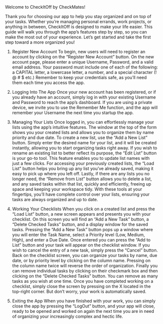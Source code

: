 Welcome to CheckItOff by CheckMates!

  Thank you for choosing our app to help you stay organized and on top of your tasks. Whether you’re managing personal errands, work projects, or anything in between, CheckItOff is designed  to make your life easier. This guide will walk you through the app’s features step by step, so you can make the most out of your experience. Let’s get started and take the first step toward a more organized you!
  
1. Register New Account
  To begin, new users will need to register an account by clicking on the “Register New Account” button. On the new account page, please enter a unique Username, Password, and a valid email address. Your password must include one of each of the following: a CAPITAL letter, a lowercase letter, a number, and a special character (! @ # $ etc.) Remember to keep your credentials safe, as you’ll need them each time you access the app.

2. Logging Into The App
  Once your new account has been registered, or if you already have an account, simply log in with your existing Username and Password to reach the app’s dashboard. If you are using a private device, we invite you to use the Remember Me function, and the app will remember your Username the next time you startup the app.

3. Managing Your Lists
  Once logged in, you can effortlessly manage your lists using the app’s intuitive features. The window at the top of the form shows you your created lists and allows you to organize them by name priority and due date. To create a new list, use the “Add a New List” button. Simply enter the desired name for your list, and it will be created instantly, allowing you to start organizing tasks right away. If you wish to rename an existing list to better reflect its purpose, the “Edit List” button is your go-to tool. This feature enables you to update list names with just a few clicks. For accessing your previously created lists, the “Load List” button helps you bring up any list you’ve already saved, making it easy to pick up where you left off. Lastly, if there are any lists you no longer need, the “Remove from List” button allows you to delete a list, and any saved tasks within that list, quickly and efficiently, freeing up space and keeping your workspace tidy. With these tools at your fingertips, you’ll have complete control over your lists, ensuring your tasks are always organized and up to date.

4. Working Your Checklists
  When you click on a created list and press the “Load List” button, a new screen appears and presents you with your checklist. On this screen you will find an “Add a New Task” button, a “Delete Checked Tasks” button, and a display window for the saved tasks. Pressing the “Add a New Task” button pops up a window where you will enter the Task Name, select a Priority level (Low, Medium, High), and enter a Due Date. Once entered you can press the “Add to List” button and your task will appear on the checklist window. If you wish to cancel the entry of a new task, simply press the “Cancel” button. Back on the checklist screen, you can organize your tasks by name, due date, or by priority level by clicking on the column name. Pressing on the column name twice will reverse the order of organization. Finally you can remove individual tasks by clicking on their checkmark box and then clicking on the “Delete Checked Tasks” button. You can remove as many tasks as you wish at one time. Once you have completed working on a checklist, simply close the screen by pressing on the X located in the top-right corner. But don’t worry, your work is automatically saved.

5. Exiting the App
  When you have finished with your work, you can simply close the app by pressing the “LogOut” button, and your app will close, ready to be opened and worked on again the next time you are in need of organizing your increasingly complex and hectic life.
